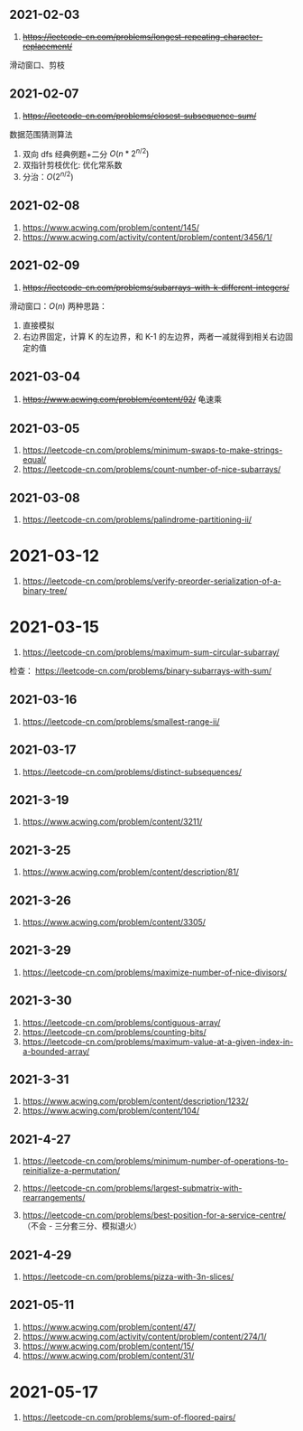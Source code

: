 
## 2021-02-03
1. ~~https://leetcode-cn.com/problems/longest-repeating-character-replacement/~~

滑动窗口、剪枝

## 2021-02-07
1. ~~https://leetcode-cn.com/problems/closest-subsequence-sum/~~

数据范围猜测算法
1. 双向 dfs 经典例题+二分 $O(n*2^{n/2})$
2. 双指针剪枝优化: 优化常系数
3. 分治：$O(2^{n/2})$


## 2021-02-08
1. https://www.acwing.com/problem/content/145/
2. https://www.acwing.com/activity/content/problem/content/3456/1/

## 2021-02-09
1. ~~https://leetcode-cn.com/problems/subarrays-with-k-different-integers/~~

滑动窗口：$O(n)$
两种思路：
1. 直接模拟
2. 右边界固定，计算 K 的左边界，和 K-1 的左边界，两者一减就得到相关右边固定的值

## 2021-03-04
1. ~~https://www.acwing.com/problem/content/92/~~
龟速乘

## 2021-03-05
1. https://leetcode-cn.com/problems/minimum-swaps-to-make-strings-equal/
2. https://leetcode-cn.com/problems/count-number-of-nice-subarrays/


## 2021-03-08
1. https://leetcode-cn.com/problems/palindrome-partitioning-ii/


# 2021-03-12
1. https://leetcode-cn.com/problems/verify-preorder-serialization-of-a-binary-tree/

# 2021-03-15
1. https://leetcode-cn.com/problems/maximum-sum-circular-subarray/

检查：
https://leetcode-cn.com/problems/binary-subarrays-with-sum/


## 2021-03-16
1. https://leetcode-cn.com/problems/smallest-range-ii/

## 2021-03-17
1. https://leetcode-cn.com/problems/distinct-subsequences/

## 2021-3-19
1. https://www.acwing.com/problem/content/3211/

## 2021-3-25
1. https://www.acwing.com/problem/content/description/81/

## 2021-3-26
1. https://www.acwing.com/problem/content/3305/

## 2021-3-29
1. https://leetcode-cn.com/problems/maximize-number-of-nice-divisors/

## 2021-3-30
1. https://leetcode-cn.com/problems/contiguous-array/
2. https://leetcode-cn.com/problems/counting-bits/
3. https://leetcode-cn.com/problems/maximum-value-at-a-given-index-in-a-bounded-array/


## 2021-3-31
1. https://www.acwing.com/problem/content/description/1232/
2. https://www.acwing.com/problem/content/104/


## 2021-4-27
1. https://leetcode-cn.com/problems/minimum-number-of-operations-to-reinitialize-a-permutation/

2. https://leetcode-cn.com/problems/largest-submatrix-with-rearrangements/
3. https://leetcode-cn.com/problems/best-position-for-a-service-centre/ （不会 - 三分套三分、模拟退火）

## 2021-4-29
1. https://leetcode-cn.com/problems/pizza-with-3n-slices/


## 2021-05-11
1. https://www.acwing.com/problem/content/47/
2. https://www.acwing.com/activity/content/problem/content/274/1/
3. https://www.acwing.com/problem/content/15/
4. https://www.acwing.com/problem/content/31/

# 2021-05-17
1. https://leetcode-cn.com/problems/sum-of-floored-pairs/


